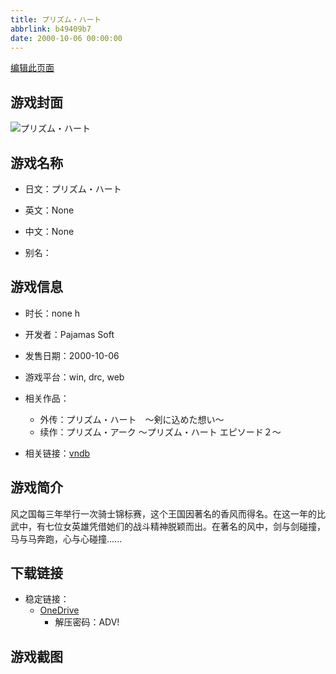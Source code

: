 ```yaml
---
title: プリズム・ハート
abbrlink: b49409b7
date: 2000-10-06 00:00:00
---
```

[编辑此页面](https://github.com/ACG-3/ADV3-source/blob/main/source/_posts/games/Love%20SM.md)

## 游戏封面

![プリズム・ハート](https://pan.timero.xyz/d/onedrive/img_lib_001/Love%20SM_cover.avif)


## 游戏名称

- 日文：プリズム・ハート
- 英文：None
- 中文：None

- 别名：


## 游戏信息

- 时长：none h
- 开发者：Pajamas Soft
- 发售日期：2000-10-06
- 游戏平台：win, drc, web
- 相关作品：
   - 外传：プリズム・ハート　～剣に込めた想い～
   - 续作：プリズム・アーク ～プリズム・ハート エピソード２～

- 相关链接：[vndb](https://vndb.org/v199)


## 游戏简介

风之国每三年举行一次骑士锦标赛，这个王国因著名的香风而得名。在这一年的比武中，有七位女英雄凭借她们的战斗精神脱颖而出。在著名的风中，剑与剑碰撞，马与马奔跑，心与心碰撞......


## 下载链接

- 稳定链接：
    - [OneDrive](https://pan.timero.xyz/onedrive/adv_lib_001/Love%20SM)
        - 解压密码：ADV!



## 游戏截图



